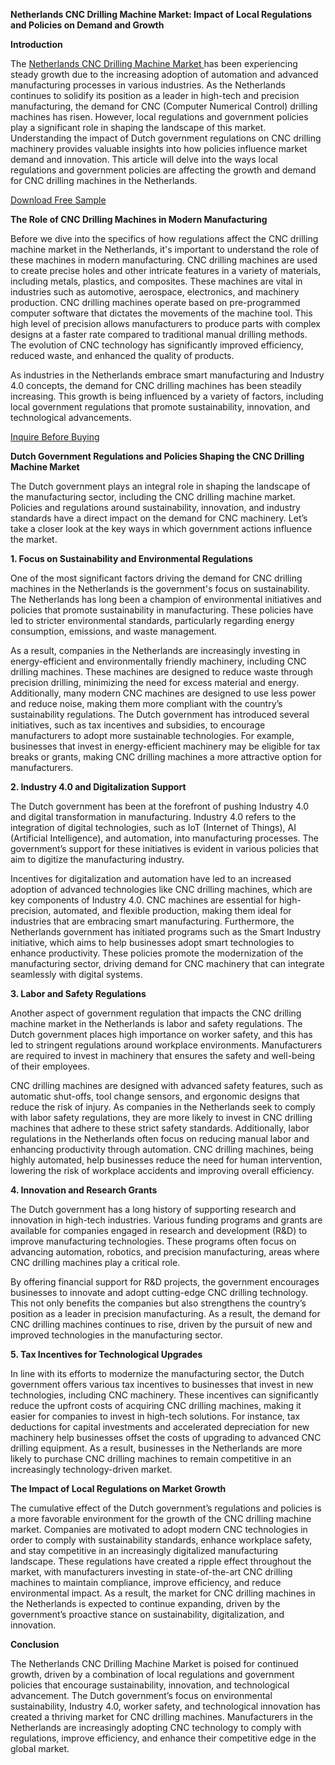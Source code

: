 **Netherlands CNC Drilling Machine Market: Impact of Local Regulations and Policies on Demand and Growth**

**Introduction**

The [Netherlands CNC Drilling Machine Market ](https://www.nextmsc.com/report/netherlands-cnc-drilling-machine-market)has been experiencing steady growth due to the increasing adoption of automation and advanced manufacturing processes in various industries. As the Netherlands continues to solidify its position as a leader in high-tech and precision manufacturing, the demand for CNC (Computer Numerical Control) drilling machines has risen. However, local regulations and government policies play a significant role in shaping the landscape of this market. Understanding the impact of Dutch government regulations on CNC drilling machinery provides valuable insights into how policies influence market demand and innovation. This article will delve into the ways local regulations and government policies are affecting the growth and demand for CNC drilling machines in the Netherlands.

[Download Free Sample ](https://www.nextmsc.com/netherlands-cnc-drilling-machine-market/request-sample)

**The Role of CNC Drilling Machines in Modern Manufacturing**

Before we dive into the specifics of how regulations affect the CNC drilling machine market in the Netherlands, it's important to understand the role of these machines in modern manufacturing. CNC drilling machines are used to create precise holes and other intricate features in a variety of materials, including metals, plastics, and composites. These machines are vital in industries such as automotive, aerospace, electronics, and machinery production.
CNC drilling machines operate based on pre-programmed computer software that dictates the movements of the machine tool. This high level of precision allows manufacturers to produce parts with complex designs at a faster rate compared to traditional manual drilling methods. The evolution of CNC technology has significantly improved efficiency, reduced waste, and enhanced the quality of products.

As industries in the Netherlands embrace smart manufacturing and Industry 4.0 concepts, the demand for CNC drilling machines has been steadily increasing. This growth is being influenced by a variety of factors, including local government regulations that promote sustainability, innovation, and technological advancements.

[Inquire Before Buying](https://www.nextmsc.com/netherlands-cnc-drilling-machine-market/inquire-before-buying)

**Dutch Government Regulations and Policies Shaping the CNC Drilling Machine Market**

The Dutch government plays an integral role in shaping the landscape of the manufacturing sector, including the CNC drilling machine market. Policies and regulations around sustainability, innovation, and industry standards have a direct impact on the demand for CNC machinery. Let’s take a closer look at the key ways in which government actions influence the market.

**1. Focus on Sustainability and Environmental Regulations**

One of the most significant factors driving the demand for CNC drilling machines in the Netherlands is the government's focus on sustainability. The Netherlands has long been a champion of environmental initiatives and policies that promote sustainability in manufacturing. These policies have led to stricter environmental standards, particularly regarding energy consumption, emissions, and waste management.

As a result, companies in the Netherlands are increasingly investing in energy-efficient and environmentally friendly machinery, including CNC drilling machines. These machines are designed to reduce waste through precision drilling, minimizing the need for excess material and energy. Additionally, many modern CNC machines are designed to use less power and reduce noise, making them more compliant with the country’s sustainability regulations.
The Dutch government has introduced several initiatives, such as tax incentives and subsidies, to encourage manufacturers to adopt more sustainable technologies. For example, businesses that invest in energy-efficient machinery may be eligible for tax breaks or grants, making CNC drilling machines a more attractive option for manufacturers.

**2. Industry 4.0 and Digitalization Support**

The Dutch government has been at the forefront of pushing Industry 4.0 and digital transformation in manufacturing. Industry 4.0 refers to the integration of digital technologies, such as IoT (Internet of Things), AI (Artificial Intelligence), and automation, into manufacturing processes. The government’s support for these initiatives is evident in various policies that aim to digitize the manufacturing industry.

Incentives for digitalization and automation have led to an increased adoption of advanced technologies like CNC drilling machines, which are key components of Industry 4.0. CNC machines are essential for high-precision, automated, and flexible production, making them ideal for industries that are embracing smart manufacturing.
Furthermore, the Netherlands government has initiated programs such as the Smart Industry initiative, which aims to help businesses adopt smart technologies to enhance productivity. These policies promote the modernization of the manufacturing sector, driving demand for CNC machinery that can integrate seamlessly with digital systems.

**3. Labor and Safety Regulations**

Another aspect of government regulation that impacts the CNC drilling machine market in the Netherlands is labor and safety regulations. The Dutch government places high importance on worker safety, and this has led to stringent regulations around workplace environments. Manufacturers are required to invest in machinery that ensures the safety and well-being of their employees.

CNC drilling machines are designed with advanced safety features, such as automatic shut-offs, tool change sensors, and ergonomic designs that reduce the risk of injury. As companies in the Netherlands seek to comply with labor safety regulations, they are more likely to invest in CNC drilling machines that adhere to these strict safety standards.
Additionally, labor regulations in the Netherlands often focus on reducing manual labor and enhancing productivity through automation. CNC drilling machines, being highly automated, help businesses reduce the need for human intervention, lowering the risk of workplace accidents and improving overall efficiency.

**4. Innovation and Research Grants**

The Dutch government has a long history of supporting research and innovation in high-tech industries. Various funding programs and grants are available for companies engaged in research and development (R&D) to improve manufacturing technologies. These programs often focus on advancing automation, robotics, and precision manufacturing, areas where CNC drilling machines play a critical role.

By offering financial support for R&D projects, the government encourages businesses to innovate and adopt cutting-edge CNC drilling technology. This not only benefits the companies but also strengthens the country’s position as a leader in precision manufacturing. As a result, the demand for CNC drilling machines continues to rise, driven by the pursuit of new and improved technologies in the manufacturing sector.

**5. Tax Incentives for Technological Upgrades**

In line with its efforts to modernize the manufacturing sector, the Dutch government offers various tax incentives to businesses that invest in new technologies, including CNC machinery. These incentives can significantly reduce the upfront costs of acquiring CNC drilling machines, making it easier for companies to invest in high-tech solutions.
For instance, tax deductions for capital investments and accelerated depreciation for new machinery help businesses offset the costs of upgrading to advanced CNC drilling equipment. As a result, businesses in the Netherlands are more likely to purchase CNC drilling machines to remain competitive in an increasingly technology-driven market.

**The Impact of Local Regulations on Market Growth**

The cumulative effect of the Dutch government’s regulations and policies is a more favorable environment for the growth of the CNC drilling machine market. Companies are motivated to adopt modern CNC technologies in order to comply with sustainability standards, enhance workplace safety, and stay competitive in an increasingly digitalized manufacturing landscape.
These regulations have created a ripple effect throughout the market, with manufacturers investing in state-of-the-art CNC drilling machines to maintain compliance, improve efficiency, and reduce environmental impact. As a result, the market for CNC drilling machines in the Netherlands is expected to continue expanding, driven by the government’s proactive stance on sustainability, digitalization, and innovation.

**Conclusion**

The Netherlands CNC Drilling Machine Market is poised for continued growth, driven by a combination of local regulations and government policies that encourage sustainability, innovation, and technological advancement. The Dutch government’s focus on environmental sustainability, Industry 4.0, worker safety, and technological innovation has created a thriving market for CNC drilling machines. Manufacturers in the Netherlands are increasingly adopting CNC technology to comply with regulations, improve efficiency, and enhance their competitive edge in the global market.
